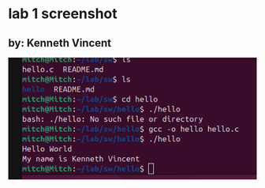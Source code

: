# lab 1 screenshot
## by: Kenneth Vincent

![Screenshot of the hello.c file printing out two lines of string](assets/hello.png)
